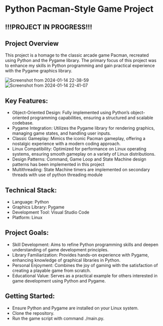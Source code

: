 # Python Pacman-Style Game Project
## !!!PROJECT IN PROGRESS!!!

## Project Overview
This project is a homage to the classic arcade game Pacman, recreated using Python and the Pygame library. The primary focus of this project was to enhance my skills in Python programming and gain practical experience with the Pygame graphics library.

![Screenshot from 2024-01-14 22-38-59](https://github.com/Aleksiiej/pacman_linux/assets/94867075/aa3545fb-1662-4630-92c3-ee3a000a9c6a)
![Screenshot from 2024-01-14 22-41-07](https://github.com/Aleksiiej/pacman_linux/assets/94867075/c7dbeb0b-2adf-4acf-9da9-d4c1a63343e2)

## Key Features:
- Object-Oriented Design: Fully implemented using Python’s object-oriented programming capabilities, ensuring a structured and scalable codebase.
- Pygame Integration: Utilizes the Pygame library for rendering graphics, managing game states, and handling user inputs.
- Classic Gameplay: Mimics the iconic Pacman gameplay, offering a nostalgic experience with a modern coding approach.
- Linux Compatibility: Optimized for performance on Linux operating systems, ensuring smooth gameplay on a variety of Linux distributions.
- Design Patterns: Command, Game Loop and State Machine design patterns has been implemented in this project
- Multithreading: State Machine timers are implemented on secondary threads with use of python threading module

## Technical Stack:
- Language: Python
- Graphics Library: Pygame
- Development Tool: Visual Studio Code
- Platform: Linux

## Project Goals:
- Skill Development: Aims to refine Python programming skills and deepen understanding of game development principles.
- Library Familiarization: Provides hands-on experience with Pygame, enhancing knowledge of graphical libraries in Python.
- Personal Enjoyment: Combines the joy of gaming with the satisfaction of creating a playable game from scratch.
- Educational Value: Serves as a practical example for others interested in game development using Python and Pygame.

## Getting Started:
- Ensure Python and Pygame are installed on your Linux system.
- Clone the repository.
- Run the game script with command ./main.py.
